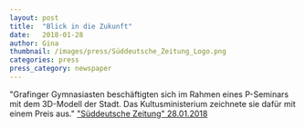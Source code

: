 ```yaml
---
layout: post
title:  "Blick in die Zukunft"
date:   2018-01-28 
author: Gina
thumbnail: /images/press/Süddeutsche_Zeitung_Logo.png
categories: press
press_category: newspaper
---
```

"Grafinger Gymnasiasten beschäftigten sich im Rahmen eines P-Seminars mit dem 3D-Modell der Stadt. Das Kultusministerium zeichnete sie dafür mit einem Preis aus."
<a href="https://www.sueddeutsche.de/muenchen/ebersberg/ausgezeichnet-blick-in-die-zukunft-1.3844085" target="_blank">"Süddeutsche Zeitung" 28.01.2018</a>
